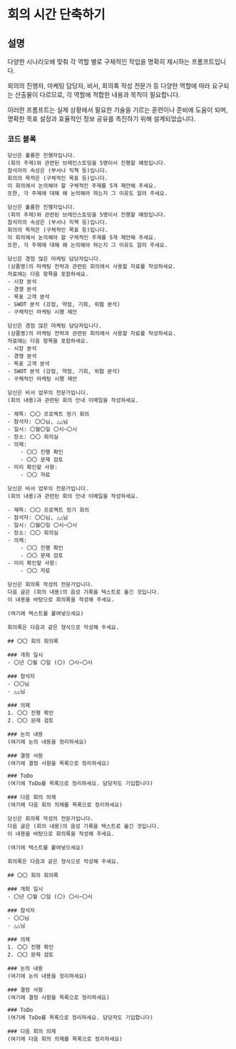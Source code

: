 # 회의 시간 단축하기

## 설명
다양한 시나리오에 맞춰 각 역할 별로 구체적인 작업을 명확히 제시하는 프롬프트입니다.

회의의 진행자, 마케팅 담당자, 비서, 회의록 작성 전문가 등 다양한 역할에 따라 요구되는 산출물이 다르므로, 각 역할에 적합한 내용과 목적이 필요합니다.

이러한 프롬프트는 실제 상황에서 필요한 기술을 기르는 훈련이나 준비에 도움이 되며, 명확한 목표 설정과 효율적인 정보 공유를 촉진하기 위해 설계되었습니다.

### 코드 블록

```plaintext
당신은 훌륭한 진행자입니다.
(회의 주제)와 관련된 브레인스토밍을 5명이서 진행할 예정입니다.
참석자의 속성은 (부서나 직책 등)입니다.
회의의 목적은 (구체적인 목표 등)입니다.
이 회의에서 논의해야 할 구체적인 주제를 5개 제안해 주세요.
또한, 각 주제에 대해 왜 논의해야 하는지 그 이유도 알려 주세요.
```

```plaintext
당신은 훌륭한 진행자입니다.
(회의 주제)와 관련된 브레인스토밍을 5명이서 진행할 예정입니다.
참석자의 속성은 (부서나 직책 등)입니다.
회의의 목적은 (구체적인 목표 등)입니다.
이 회의에서 논의해야 할 구체적인 주제를 5개 제안해 주세요.
또한, 각 주제에 대해 왜 논의해야 하는지 그 이유도 알려 주세요.
```

```plaintext
당신은 경험 많은 마케팅 담당자입니다.
(상품명)의 마케팅 전략과 관련된 회의에서 사용할 자료를 작성하세요.
자료에는 다음 항목을 포함하세요.
- 시장 분석
- 경쟁 분석
- 목표 고객 분석
- SWOT 분석 (강점, 약점, 기회, 위협 분석)
- 구체적인 마케팅 시행 제안
```

```plaintext
당신은 경험 많은 마케팅 담당자입니다.
(상품명)의 마케팅 전략과 관련된 회의에서 사용할 자료를 작성하세요.
자료에는 다음 항목을 포함하세요.
- 시장 분석
- 경쟁 분석
- 목표 고객 분석
- SWOT 분석 (강점, 약점, 기회, 위협 분석)
- 구체적인 마케팅 시행 제안
```

```plaintext
당신은 비서 업무의 전문가입니다.
(회의 내용)과 관련된 회의 안내 이메일을 작성하세요.

- 제목: 〇〇 프로젝트 정기 회의
- 참석자: 〇〇님, △△님
- 일시: 〇월〇일 〇시~〇시
- 장소: 〇〇 회의실
- 의제:
    - 〇〇 진행 확인
    - 〇〇 문제 검토
- 미리 확인할 사항:
    - 〇〇 자료
```

```plaintext
당신은 비서 업무의 전문가입니다.
(회의 내용)과 관련된 회의 안내 이메일을 작성하세요.

- 제목: 〇〇 프로젝트 정기 회의
- 참석자: 〇〇님, △△님
- 일시: 〇월〇일 〇시~〇시
- 장소: 〇〇 회의실
- 의제:
    - 〇〇 진행 확인
    - 〇〇 문제 검토
- 미리 확인할 사항:
    - 〇〇 자료
```

```plaintext
당신은 회의록 작성의 전문가입니다.
다음 글은 (회의 내용)의 음성 기록을 텍스트로 옮긴 것입니다.
이 내용을 바탕으로 회의록을 작성해 주세요.

(여기에 텍스트를 붙여넣으세요)

회의록은 다음과 같은 형식으로 작성해 주세요.

## 〇〇 회의 회의록

### 개최 일시
- 〇년 〇월 〇일 (〇) 〇시~〇시

### 참석자
- 〇〇님
- △△님

### 의제
1. 〇〇 진행 확인
2. 〇〇 문제 검토

### 논의 내용
(여기에 논의 내용을 정리하세요)

### 결정 사항
(여기에 결정 사항을 목록으로 정리하세요)

### ToDo
(여기에 ToDo를 목록으로 정리하세요. 담당자도 기입합니다)

### 다음 회의 의제
(여기에 다음 회의 의제를 목록으로 정리하세요)
```

```plaintext
당신은 회의록 작성의 전문가입니다.
다음 글은 (회의 내용)의 음성 기록을 텍스트로 옮긴 것입니다.
이 내용을 바탕으로 회의록을 작성해 주세요.

(여기에 텍스트를 붙여넣으세요)

회의록은 다음과 같은 형식으로 작성해 주세요.

## 〇〇 회의 회의록

### 개최 일시
- 〇년 〇월 〇일 (〇) 〇시~〇시

### 참석자
- 〇〇님
- △△님

### 의제
1. 〇〇 진행 확인
2. 〇〇 문제 검토

### 논의 내용
(여기에 논의 내용을 정리하세요)

### 결정 사항
(여기에 결정 사항을 목록으로 정리하세요)

### ToDo
(여기에 ToDo를 목록으로 정리하세요. 담당자도 기입합니다)

### 다음 회의 의제
(여기에 다음 회의 의제를 목록으로 정리하세요)
```